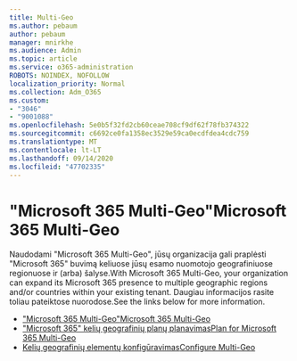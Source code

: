 ```yaml
---
title: Multi-Geo
ms.author: pebaum
author: pebaum
manager: mnirkhe
ms.audience: Admin
ms.topic: article
ms.service: o365-administration
ROBOTS: NOINDEX, NOFOLLOW
localization_priority: Normal
ms.collection: Adm_O365
ms.custom:
- "3046"
- "9001088"
ms.openlocfilehash: 5e0b5f32fd2cb60ceae708cf9df62f78fb374322
ms.sourcegitcommit: c6692ce0fa1358ec3529e59ca0ecdfdea4cdc759
ms.translationtype: MT
ms.contentlocale: lt-LT
ms.lasthandoff: 09/14/2020
ms.locfileid: "47702335"
---
```

# <a name="microsoft-365-multi-geo"></a><span data-ttu-id="64ae8-102">"Microsoft 365 Multi-Geo"</span><span class="sxs-lookup"><span data-stu-id="64ae8-102">Microsoft 365 Multi-Geo</span></span>

<span data-ttu-id="64ae8-103">Naudodami "Microsoft 365 Multi-Geo", jūsų organizacija gali praplėsti "Microsoft 365" buvimą keliuose jūsų esamo nuomotojo geografiniuose regionuose ir (arba) šalyse.</span><span class="sxs-lookup"><span data-stu-id="64ae8-103">With Microsoft 365 Multi-Geo, your organization can expand its Microsoft 365 presence to multiple geographic regions and/or countries within your existing tenant.</span></span> <span data-ttu-id="64ae8-104">Daugiau informacijos rasite toliau pateiktose nuorodose.</span><span class="sxs-lookup"><span data-stu-id="64ae8-104">See the links below for more information.</span></span>

- [<span data-ttu-id="64ae8-105">"Microsoft 365 Multi-Geo"</span><span class="sxs-lookup"><span data-stu-id="64ae8-105">Microsoft 365 Multi-Geo</span></span>](https://docs.microsoft.com/office365/enterprise/office-365-multi-geo)
- [<span data-ttu-id="64ae8-106">"Microsoft 365" kelių geografinių planų planavimas</span><span class="sxs-lookup"><span data-stu-id="64ae8-106">Plan for Microsoft 365 Multi-Geo</span></span>](https://docs.microsoft.com/office365/enterprise/plan-for-multi-geo)
- [<span data-ttu-id="64ae8-107">Kelių geografinių elementų konfigūravimas</span><span class="sxs-lookup"><span data-stu-id="64ae8-107">Configure Multi-Geo</span></span>](https://docs.microsoft.com/office365/enterprise/multi-geo-tenant-configuration)
